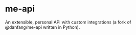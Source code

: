 # me-api
An extensible, personal API with custom integrations (a fork of @danfang/me-api written in Python).
